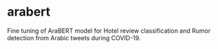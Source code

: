 # arabert
Fine tuning of AraBERT model for Hotel review classification and Rumor detection from Arabic tweets during COVID-19.
